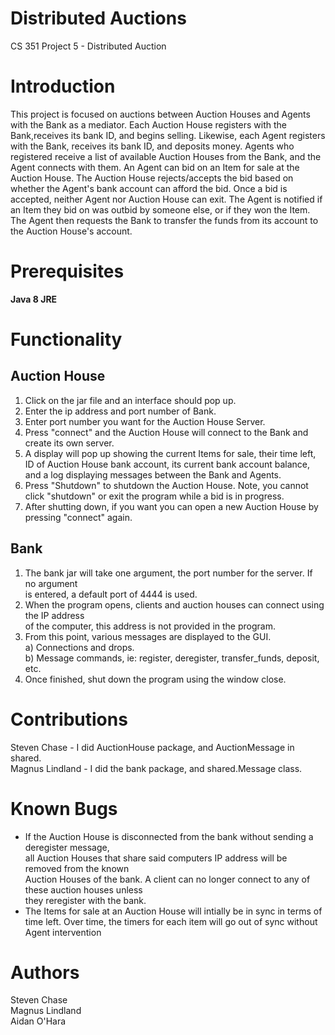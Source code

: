 Distributed Auctions
============
CS 351 Project 5 - Distributed Auction

Introduction
============
This project is focused on auctions between Auction Houses and Agents with
the Bank as a mediator. Each Auction House registers with the Bank,receives
its bank ID, and begins selling. Likewise, each Agent registers with the Bank, 
receives its bank ID, and deposits money. Agents who registered receive
a list of available Auction Houses from the Bank, and the Agent connects
with them. An Agent can bid on an Item for sale at the Auction House.
The Auction House rejects/accepts the bid based on whether the Agent's
bank account can afford the bid. Once a bid is accepted, neither Agent
nor Auction House can exit. The Agent is notified if an Item they bid
on was outbid by someone else, or if they won the Item. The Agent then
requests the Bank to transfer the funds from its account to the Auction 
House's account.

Prerequisites
=============
**Java 8 JRE**

Functionality
=============

Auction House  
-------------  

1. Click on the jar file and an interface should pop up.
2. Enter the ip address and port number of Bank.
3. Enter port number you want for the Auction House Server.  
3. Press "connect" and the Auction House will connect to the Bank 
   and create its own server.
4. A display will pop up showing the current Items for sale, their time left,
   ID of Auction House bank account, its current bank account balance, and a 
   log displaying messages between the Bank and Agents.
5. Press "Shutdown" to shutdown the Auction House. Note, you cannot click 
   "shutdown" or exit the program while a bid is in progress.
6. After shutting down, if you want you can open a new Auction House
   by pressing "connect" again.

Bank  
----

1. The bank jar will take one argument, the port number for the server. If no argument  
is entered, a default port of 4444 is used.  
2. When the program opens, clients and auction houses can connect using the IP address  
of the computer, this address is not provided in the program.  
3. From this point, various messages are displayed to the GUI.  
a) Connections and drops.  
b) Message commands, ie: register, deregister, transfer_funds, deposit, etc.  
4. Once finished, shut down the program using the window close.


Contributions
=============
Steven Chase - I did AuctionHouse package, and AuctionMessage in shared.  
Magnus Lindland - I did the bank package, and shared.Message class.   


Known Bugs  
==========
* If the Auction House is disconnected from the bank without sending a deregister message,  
all Auction Houses that share said computers IP address will be removed from the known  
Auction Houses of the bank. A client can no longer connect to any of these auction houses unless  
they reregister with the bank.
* The Items for sale at an Auction House will intially be in sync in terms of time left. Over 
time, the timers for each item will go out of sync without Agent intervention


Authors
=======
Steven Chase  
Magnus Lindland  
Aidan O'Hara